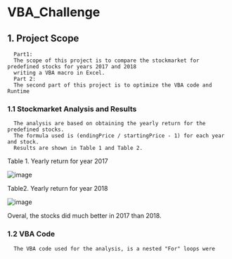 # VBA_Challenge

## 1. Project Scope
      Part1:
      The scope of this project is to compare the stockmarket for predefined stocks for years 2017 and 2018
      writing a VBA macro in Excel.
      Part 2:
      The second part of this project is to optimize the VBA code and Runtime
      
### 1.1 Stockmarket Analysis and Results
      The analysis are based on obtaining the yearly return for the predefined stocks.
      The formula used is (endingPrice / startingPrice - 1) for each year and stock.
      Results are shown in Table 1 and Table 2.
 
 Table 1. Yearly return for year 2017
 
![image](https://user-images.githubusercontent.com/85843030/124384753-c69d2e80-dca0-11eb-9eba-b0d7f01f6c8b.png)




Table2. Yearly return for year 2018

![image](https://user-images.githubusercontent.com/85843030/124384801-fea47180-dca0-11eb-861f-8f5bf24c4c5e.png)

Overal, the stocks did much better in 2017 than 2018.
### 1.2 VBA Code
      The VBA code used for the analysis, is a nested "For" loops were  
